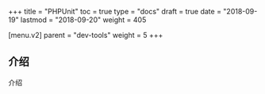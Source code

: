 +++
title = "PHPUnit"
toc = true
type = "docs"
draft = true
date = "2018-09-19"
lastmod = "2018-09-20"
weight = 405

[menu.v2]
  parent = "dev-tools"
  weight = 5
+++

## 介绍

介绍
